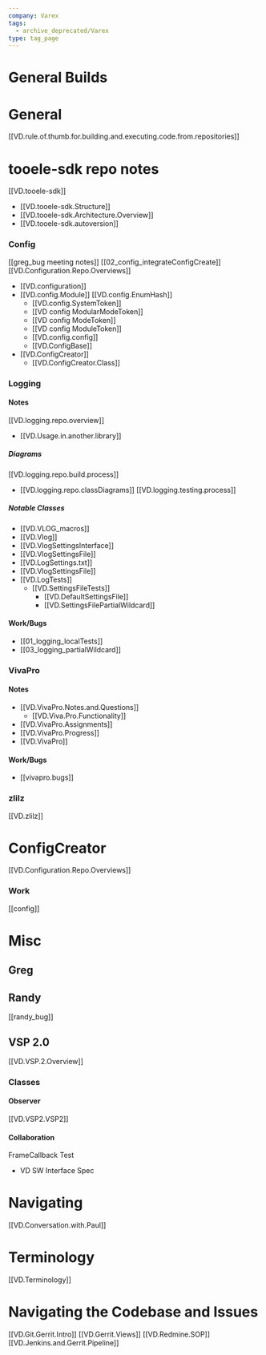 ```yaml
---
company: Varex
tags:
  - archive_deprecated/Varex
type: tag_page
---
```

# General Builds

# General
[[VD.rule.of.thumb.for.building.and.executing.code.from.repositories]]

# tooele-sdk repo notes
[[VD.tooele-sdk]]
- [[VD.tooele-sdk.Structure]]
- [[VD.tooele-sdk.Architecture.Overview]]
- [[VD.tooele-sdk.autoversion]]

### Config
[[greg_bug meeting notes]]
[[02_config_integrateConfigCreate]]
[[VD.Configuration.Repo.Overviews]]
- [[VD.configuration]]
- [[VD.config.Module]]
	[[VD.config.EnumHash]]
	- [[VD.config.SystemToken]]
	- [[VD config ModularModeToken]]
	- [[VD config ModeToken]]
	- [[VD config ModuleToken]]
	- [[VD.config.config]]
	- [[VD.ConfigBase]]
- [[VD.ConfigCreator]]
	- [[VD.ConfigCreator.Class]]

### Logging
#### Notes
[[VD.logging.repo.overview]]
- [[VD.Usage.in.another.library]]

##### Diagrams
[[VD.logging.repo.build.process]]
- [[VD.logging.repo.classDiagrams]]
[[VD.logging.testing.process]]

##### Notable Classes
- [[VD.VLOG_macros]]
- [[VD.Vlog]]
- [[VD.VlogSettingsInterface]]
- [[VD.VlogSettingsFile]]
- [[VD.LogSettings.txt]]
- [[VD.VlogSettingsFile]]
- [[VD.LogTests]]
	- [[VD.SettingsFileTests]]
		- [[VD.DefaultSettingsFile]]
		- [[VD.SettingsFilePartialWildcard]]

#### Work/Bugs
- [[01_logging_localTests]]
- [[03_logging_partialWildcard]]

### VivaPro
#### Notes
- [[VD.VivaPro.Notes.and.Questions]]
	- [[VD.Viva.Pro.Functionality]]
- [[VD.VivaPro.Assignments]]
- [[VD.VivaPro.Progress]]
- [[VD.VivaPro]]

#### Work/Bugs
- [[vivapro.bugs]]

### zlilz
[[VD.zlilz]]

# ConfigCreator
[[VD.Configuration.Repo.Overviews]]

### Work
[[config]]

# Misc
## Greg

## Randy
[[randy_bug]]

## VSP 2.0
[[VD.VSP.2.Overview]]

### Classes
#### Observer
[[VD.VSP2.VSP2]]

#### Collaboration 
FrameCallback
Test
- VD SW Interface Spec

# Navigating
[[VD.Conversation.with.Paul]]

# Terminology
[[VD.Terminology]]

# Navigating the Codebase and Issues
[[VD.Git.Gerrit.Intro]]
[[VD.Gerrit.Views]]
[[VD.Redmine.SOP]]
[[VD.Jenkins.and.Gerrit.Pipeline]]